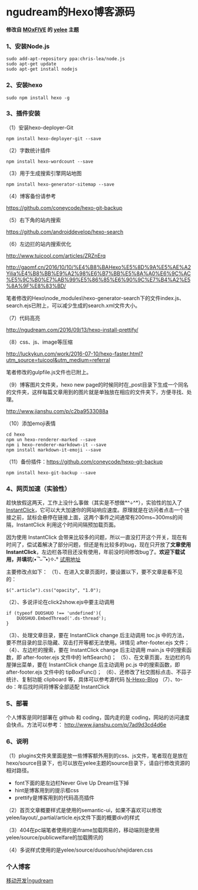 # ngudream的Hexo博客源码

**修改自 [MOxFIVE](http://moxfive.xyz/) 的 [yelee](https://github.com/MOxFIVE/hexo-theme-yelee) 主题**

### 1、安装Node.js
	sudo add-apt-repository ppa:chris-lea/node.js
	sudo apt-get update
	sudo apt-get install nodejs

### 2、安装hexo
	sudo npm install hexo -g

### 3、插件安装
（1）安装hexo-deployer-Git

	npm install hexo-deployer-git --save

（2）字数统计插件
	
	npm install hexo-wordcount --save

（3）用于生成搜索引擎网站地图

	npm install hexo-generator-sitemap --save

（4）博客备份请参考

https://github.com/coneycode/hexo-git-backup

（5）右下角的站内搜索

https://github.com/androiddevelop/hexo-search

（6）左边拦的站内搜索优化

http://www.tuicool.com/articles/ZRZnErq

http://gaomf.cn/2016/10/10/%E4%B8%BAHexo%E5%8D%9A%E5%AE%A2Yilia%E4%B8%BB%E9%A2%98%E6%B7%BB%E5%8A%A0%E6%9C%AC%E5%9C%B0%E7%AB%99%E5%86%85%E6%90%9C%E7%B4%A2%E5%8A%9F%E8%83%BD/

笔者修改的Hexo\node_modules\hexo-generator-search下的文件index.js、search.ejs已附上，可以减少生成的search.xml文件大小。

（7）代码高亮

http://ngudream.com/2016/09/13/hexo-install-prettify/

（8）css、js、image等压缩

http://luckykun.com/work/2016-07-10/hexo-faster.html?utm_source=tuicool&utm_medium=referral

笔者修改的gulpfile.js文件也已附上。

（9）博客图片文件夹，hexo new page的时候同时在_post目录下生成一个同名的文件夹，这样每篇文章用到的图片就是单独放在相应的文件夹下，方便寻找、处理。

http://www.jianshu.com/p/c2ba9533088a

（10）添加emoji表情

	cd hexo
	npm un hexo-renderer-marked --save
	npm i hexo-renderer-markdown-it --save
	npm install markdown-it-emoji --save

（11）备份插件：https://github.com/coneycode/hexo-git-backup

	npm install hexo-git-backup --save

### 4、网页加速（实验性）

趁快放假这两天，工作上没什么事做（其实是不想做*^÷^*），实验性的加入了 [InstantClick](http://instantclick.io/)，它可以大大加速你的网站响应速度。原理就是在访问者点击一个链接之前，鼠标会悬停在链接上面，这两个事件之间通常有200ms~300ms的间隔，InstantClick 利用这个时间间隔预加载页面。

因为使用 InstantClick 会带来比较多的问题，所以一直没打开这个开关，现在有时间了，偿试着解决了部分问题，但还是有比较多的bug，现在只开放了**文章使用 InstantClick**，左边栏各项目还没有使用，年前没时间修改bug了。**欢迎下载试用，并填坑**(•‾̑⌣‾̑•)✧˖° [试用地址](http://ngudream.com)

主要修改点如下：
（1）、在进入文章页面时，要设置以下，要不文章是看不见的：
```
$(".article").css("opacity", "1.0");
```
（2）、多说评论在click2show.ejs中要主动调用
```
if (typeof DUOSHUO !== 'undefined'){
	DUOSHUO.EmbedThread('.ds-thread');
}
```
（3）、处理文章目录，要在 InstantClick change 后主动调用 toc.js 中的方法，要不然目录的显示隐藏、双击打开等都无法使用。详情见 after-footer.ejs 文件；
（4）、左边栏的搜索，要在 InstantClick change 后主动调用 main.js 中的搜索函数，即 after-footer.ejs 文件中的 leftSearch()；
（5）、在文章页面，左边栏的鸟屋弹出菜单，要在 InstantClick change 后主动调用 pc.js 中的搜索函数，即 after-footer.ejs 文件中的 tipBoxFunc()；
（6）、还修改了社交图标点击、不蒜子统计、复制功能 clipboard 等，具体可以参考源代码 [N-Hexo-Blog](https://github.com/ngudream/N-Hexo-Blog)
（7）、to-do：年后找时间将博客全部适配 InstantClick

### 5、部署
个人博客是同时部署在 github 和 coding，国内走的是 coding，网站的访问速度会快点。方法可以参考：
http://www.jianshu.com/p/7ad9d3cd4d6e

### 6、说明
（1）plugins文件夹里面是放一些博客额外用到的css、js文件，笔者现在是放在hexo/source目录下，也可以放在yelee主题的source目录下，请自行修改资源的相对路径。

* font下面的是左边栏Never Give Up Dream往下掉
* hint是博客用到的提示框css
* prettify是博客用到的代码高亮插件

（2）首页文章概要样式是使用的semantic-ui，如果不喜欢可以修改yelee/layout/_partial/article.ejs文件下面的概要div的样式

（3）404在pc端笔者使用的是iframe加载网易的，移动端则是使用yelee/source/publicwelfare的加载腾讯的

（4）多说样式使用的是yelee/source/duoshuo/shejidaren.css

### 个人博客

[移动开发|ngudream](http://ngudream.com)